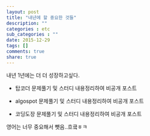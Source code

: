 ```yaml
---
layout: post
title: "내년에 할 중요한 것들"
description: ""
categories : etc
sub_categories : ""
date: 2015-12-29
tags: []
comments: true
share: true
---
```


  

내년 1년에는 더 더 성장하고싶다.

  

  * 탑코더 문제풀기 및 스터디 내용정리하여 비공개 포스트  

  * algospot 문제풀기 및 스터디 내용정리하여 비공개 포스트
  * 코딩도장 문제풀기 및 스터디 내용정리하여 비공개 포스트

영어는 너무 중요해서 뺏음..흐킄ㅎㅋ  

  

